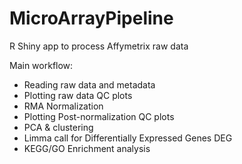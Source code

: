 # MicroArrayPipeline

R Shiny app to process Affymetrix raw data

Main workflow:
- Reading raw data and metadata
- Plotting raw data QC plots
- RMA Normalization 
- Plotting Post-normalization QC plots
- PCA & clustering
- Limma call for Differentially Expressed Genes DEG 
- KEGG/GO Enrichment analysis 
